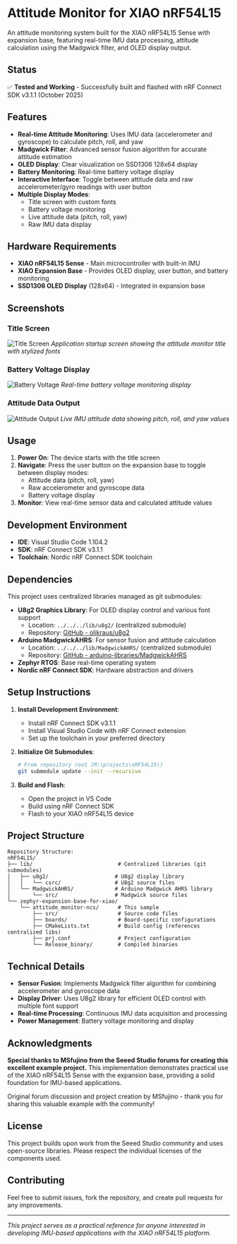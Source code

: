 # Attitude Monitor for XIAO nRF54L15

An attitude monitoring system built for the XIAO nRF54L15 Sense with expansion base, featuring real-time IMU data processing, attitude calculation using the Madgwick filter, and OLED display output.

## Status

✅ **Tested and Working** - Successfully built and flashed with nRF Connect SDK v3.1.1 (October 2025)

## Features

- **Real-time Attitude Monitoring**: Uses IMU data (accelerometer and gyroscope) to calculate pitch, roll, and yaw
- **Madgwick Filter**: Advanced sensor fusion algorithm for accurate attitude estimation
- **OLED Display**: Clear visualization on SSD1306 128x64 display
- **Battery Monitoring**: Real-time battery voltage display
- **Interactive Interface**: Toggle between attitude data and raw accelerometer/gyro readings with user button
- **Multiple Display Modes**: 
  - Title screen with custom fonts
  - Battery voltage monitoring
  - Live attitude data (pitch, roll, yaw)
  - Raw IMU data display

## Hardware Requirements

- **XIAO nRF54L15 Sense** - Main microcontroller with built-in IMU
- **XIAO Expansion Base** - Provides OLED display, user button, and battery monitoring
- **SSD1306 OLED Display** (128x64) - Integrated in expansion base

## Screenshots

### Title Screen
![Title Screen](title.jpg)
*Application startup screen showing the attitude monitor title with stylized fonts*

### Battery Voltage Display
![Battery Voltage](battery.jpg)
*Real-time battery voltage monitoring display*

### Attitude Data Output
![Attitude Output](attitude.jpg)
*Live IMU attitude data showing pitch, roll, and yaw values*

## Usage

1. **Power On**: The device starts with the title screen
2. **Navigate**: Press the user button on the expansion base to toggle between display modes:
   - Attitude data (pitch, roll, yaw)
   - Raw accelerometer and gyroscope data
   - Battery voltage display
3. **Monitor**: View real-time sensor data and calculated attitude values

## Development Environment

- **IDE**: Visual Studio Code 1.104.2
- **SDK**: nRF Connect SDK v3.1.1
- **Toolchain**: Nordic nRF Connect SDK toolchain

## Dependencies

This project uses centralized libraries managed as git submodules:

- **U8g2 Graphics Library**: For OLED display control and various font support
  - Location: `../../../lib/u8g2/` (centralized submodule)
  - Repository: [GitHub - olikraus/u8g2](https://github.com/olikraus/u8g2)
- **Arduino MadgwickAHRS**: For sensor fusion and attitude calculation
  - Location: `../../../lib/MadgwickAHRS/` (centralized submodule)  
  - Repository: [GitHub - arduino-libraries/MadgwickAHRS](https://github.com/arduino-libraries/MadgwickAHRS)
- **Zephyr RTOS**: Base real-time operating system
- **Nordic nRF Connect SDK**: Hardware abstraction and drivers

## Setup Instructions

1. **Install Development Environment**:
   - Install nRF Connect SDK v3.1.1
   - Install Visual Studio Code with nRF Connect extension
   - Set up the toolchain in your preferred directory

2. **Initialize Git Submodules**:
   ```bash
   # From repository root (M:\projects\nRF54L15\)
   git submodule update --init --recursive
   ```

3. **Build and Flash**:
   - Open the project in VS Code
   - Build using nRF Connect SDK
   - Flash to your XIAO nRF54L15 device

## Project Structure

```
Repository Structure:
nRF54L15/
├── lib/                           # Centralized libraries (git submodules)
│   ├── u8g2/                     # U8g2 display library
│   │   └── csrc/                 # U8g2 source files
│   └── MadgwickAHRS/             # Arduino Madgwick AHRS library
│       └── src/                  # Madgwick source files
└── zephyr-expansion-base-for-xiao/
    └── attitude_monitor-ncs/      # This sample
        ├── src/                   # Source code files
        ├── boards/                # Board-specific configurations
        ├── CMakeLists.txt         # Build config (references centralized libs)
        ├── prj.conf               # Project configuration
        └── Release_binary/        # Compiled binaries
```

## Technical Details

- **Sensor Fusion**: Implements Madgwick filter algorithm for combining accelerometer and gyroscope data
- **Display Driver**: Uses U8g2 library for efficient OLED control with multiple font support
- **Real-time Processing**: Continuous IMU data acquisition and processing
- **Power Management**: Battery voltage monitoring and display

## Acknowledgments

**Special thanks to MSfujino from the Seeed Studio forums for creating this excellent example project.** This implementation demonstrates practical use of the XIAO nRF54L15 Sense with the expansion base, providing a solid foundation for IMU-based applications.

Original forum discussion and project creation by MSfujino - thank you for sharing this valuable example with the community!

## License

This project builds upon work from the Seeed Studio community and uses open-source libraries. Please respect the individual licenses of the components used.

## Contributing

Feel free to submit issues, fork the repository, and create pull requests for any improvements.

---

*This project serves as a practical reference for anyone interested in developing IMU-based applications with the XIAO nRF54L15 platform.*
